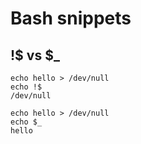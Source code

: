 # Bash snippets

## !$ vs $_

```
echo hello > /dev/null
echo !$
/dev/null
```

```
echo hello > /dev/null
echo $_
hello
```
